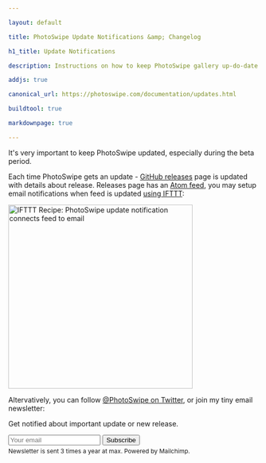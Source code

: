 ```yaml
---

layout: default

title: PhotoSwipe Update Notifications &amp; Changelog

h1_title: Update Notifications

description: Instructions on how to keep PhotoSwipe gallery up-do-date.

addjs: true

canonical_url: https://photoswipe.com/documentation/updates.html

buildtool: true

markdownpage: true

---
```


It's very important to keep PhotoSwipe updated, especially during the beta period.

Each time PhotoSwipe gets an update - [GitHub releases](https://github.com/dimsemenov/PhotoSwipe/releases) page is updated with details about release. 
Releases page has an [Atom feed](https://github.com/dimsemenov/PhotoSwipe/releases.atom), you may setup email notifications when feed is updated [using IFTTT](https://ifttt.com/recipes/230902-photoswipe-update-notification):

<div>
	<a href="https://ifttt.com/view_embed_recipe/230902-photoswipe-update-notification" target = "_blank" class="embed_recipe embed_recipe-l_30" id= "embed_recipe-230902"><img src= 'https://ifttt.com/recipe_embed_img/230902' alt="IFTTT Recipe: PhotoSwipe update notification connects feed to email" width="370px" style="max-width:100%"/></a><script async type="text/javascript" src= "//ifttt.com/assets/embed_recipe.js"></script>
</div>

Altervatively, you can follow [@PhotoSwipe on Twitter](https://twitter.com/photoswipe), or join my tiny email newsletter:

<div>
	<div id="mc_embed_signup" class="embed-form">
	  <form action="https://dimsemenov.us1.list-manage.com/subscribe/post?u=ef6026d946a7b5d41d92c02e4&amp;id=54fae727da" method="post" id="mc-embedded-subscribe-form" name="mc-embedded-subscribe-form" class="validate" target="_blank" novalidate="">
	    <p>Get notified about important update or new release.</p>
	    <div class="mc-field-group">
	      <input type="email" value="" name="EMAIL" placeholder="Your email" class="required email" id="mce-EMAIL">
	      <input type="hidden" id="group_2" name="group[2065][2]" value="true">
	      <input type="submit" value="Subscribe" name="subscribe" id="mc-embedded-subscribe" class="button">
	    </div>
	    <p style="font-size: 12px; margin: 4px 0 0 0;">Newsletter is sent 3 times a year at max. Powered by Mailchimp.</p>
	  </form>
	 </div> 
 </div>

